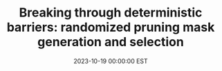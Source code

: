 ---
title:          "Breaking through deterministic barriers: randomized pruning mask generation and selection"
date:           2023-10-19 00:00:00 EST
selected:       true
pub:            "EMNLP Findings"
pub_date:       "2023"
# abstract: >-
#   Cover image is a photo by Thomas Renaud on Unsplash. The abstract of the publication is meant to be a TLDR (very brief summary with 1~2 sentences) of your paper.
cover:          /assets/images/research/random_pruning.png
authors:
- Jianwei Li
- Weizhi Gao
- Qi Lei
- Dongkuan Xu
links:
  Paper: https://aclanthology.org/2023.findings-emnlp.763/
  Code: https://github.com/mexiQQ/Pruning-with-randomness
---